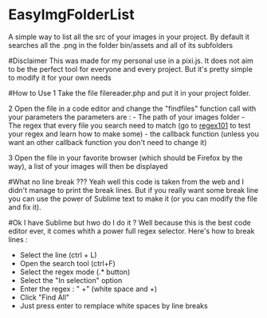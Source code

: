 # EasyImgFolderList
A simple way to list all the src of your images in your project.
By default it searches all the .png in the folder bin/assets and all of its subfolders

#Disclaimer
This was made for my personal use in a pixi.js. It does not aim to be the perfect tool for everyone and every project. But it's pretty simple to modify it for your own needs

#How to Use
1 Take the file filereader.php and put it in your project folder.

2 Open the file in a code editor and change the "findfiles" function call with your parameters the parameters are :
	- The path of your images folder
	- The regex that every file you search need to match (go to [regex101](https://regex101.com/) to test your regex and learn how to make some)
	- the callback function (unless you want an other callback function you don't need to change it)

3 Open the file in your favorite browser (which should be Firefox by the way), a list of your images will then be displayed

#What no line break ???
Yeah well this code is taken from the web and I didn't manage to print the break lines. 
But if you really want some break line you can use the power of Sublime text to make it (or you can modify the file and fix it).

#Ok I have Sublime but hwo do I do it ?
Well because this is the best code editor ever, it comes whith a power full regex selector. Here's how to break lines : 
- Select the line (ctrl + L)
- Open the search tool (ctrl+F)
- Select the regex mode (.* button)
- Select the "In selection" option
- Enter the regex : " +" (white space and +)
- Click "Find All"
- Just press enter to remplace white spaces by line breaks





